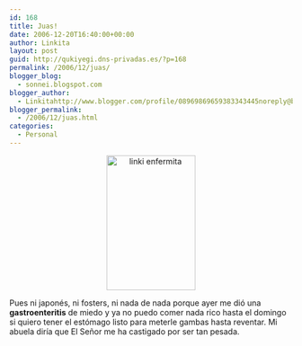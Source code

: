 ```yaml
---
id: 168
title: Juas!
date: 2006-12-20T16:40:00+00:00
author: Linkita
layout: post
guid: http://qukiyegi.dns-privadas.es/?p=168
permalink: /2006/12/juas/
blogger_blog:
  - sonnei.blogspot.com
blogger_author:
  - Linkitahttp://www.blogger.com/profile/08969869659383343445noreply@blogger.com
blogger_permalink:
  - /2006/12/juas.html
categories:
  - Personal
---
```

<div style="text-align: center;">
  <a href="http://www.flickr.com/photos/linkita/78603490/"><img src="http://static.flickr.com/40/78603490_67ef55e186_m.jpg" alt="linki enfermita" border="0" height="240" width="158" /></a>
</div>

Pues ni japonés, ni fosters, ni nada de nada porque ayer me dió una <span style="font-weight: bold;">gastroenteritis</span> de miedo y ya no puedo comer nada rico hasta el domingo si quiero tener el estómago listo para meterle gambas hasta reventar. Mi abuela diría que El Señor me ha castigado por ser tan pesada.